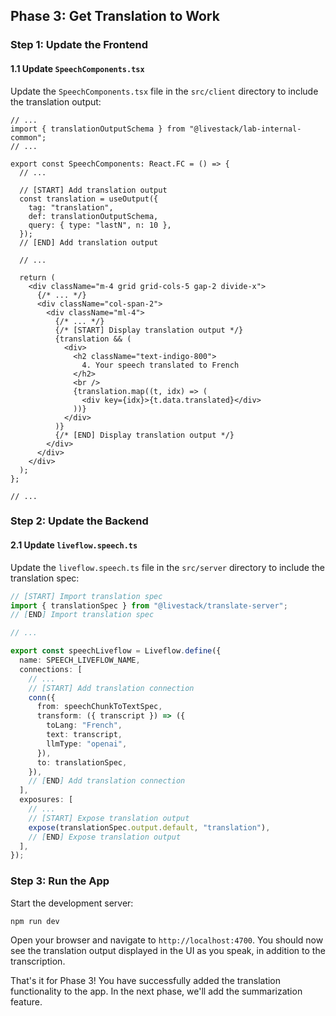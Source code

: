 ## Phase 3: Get Translation to Work

### Step 1: Update the Frontend

#### 1.1 Update `SpeechComponents.tsx`

Update the `SpeechComponents.tsx` file in the `src/client` directory to include the translation output:

```tsx
// ...
import { translationOutputSchema } from "@livestack/lab-internal-common";
// ...

export const SpeechComponents: React.FC = () => {
  // ...

  // [START] Add translation output
  const translation = useOutput({
    tag: "translation",
    def: translationOutputSchema,
    query: { type: "lastN", n: 10 },
  });
  // [END] Add translation output

  // ...

  return (
    <div className="m-4 grid grid-cols-5 gap-2 divide-x">
      {/* ... */}
      <div className="col-span-2">
        <div className="ml-4">
          {/* ... */}
          {/* [START] Display translation output */}
          {translation && (
            <div>
              <h2 className="text-indigo-800">
                4. Your speech translated to French
              </h2>
              <br />
              {translation.map((t, idx) => (
                <div key={idx}>{t.data.translated}</div>
              ))}
            </div>
          )}
          {/* [END] Display translation output */}
        </div>
      </div>
    </div>
  );
};

// ...
```

### Step 2: Update the Backend

#### 2.1 Update `liveflow.speech.ts`

Update the `liveflow.speech.ts` file in the `src/server` directory to include the translation spec:

```ts
// [START] Import translation spec
import { translationSpec } from "@livestack/translate-server";
// [END] Import translation spec

// ...

export const speechLiveflow = Liveflow.define({
  name: SPEECH_LIVEFLOW_NAME,
  connections: [
    // ...
    // [START] Add translation connection
    conn({
      from: speechChunkToTextSpec,
      transform: ({ transcript }) => ({
        toLang: "French",
        text: transcript,
        llmType: "openai",
      }),
      to: translationSpec,
    }),
    // [END] Add translation connection
  ],
  exposures: [
    // ...
    // [START] Expose translation output
    expose(translationSpec.output.default, "translation"),
    // [END] Expose translation output
  ],
});
```

### Step 3: Run the App

Start the development server:

```bash
npm run dev
```

Open your browser and navigate to `http://localhost:4700`. You should now see the translation output displayed in the UI as you speak, in addition to the transcription.

That's it for Phase 3! You have successfully added the translation functionality to the app. In the next phase, we'll add the summarization feature.